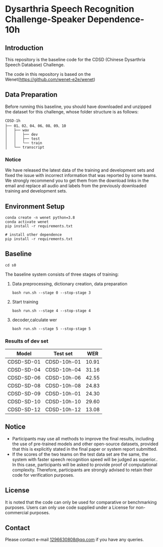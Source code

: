 # Dysarthria Speech Recognition Challenge-Speaker Dependence-10h

## Introduction

This repository is the baseline code for the CDSD (Chinese Dysarthria Speech Database) Challenge.

The code in this repository is based on the Wenet(https://github.com/wenet-e2e/wenet)

## Data Preparation

Before running this baseline, you should have downloaded and unzipped the dataset for this challenge, whose folder structure is as follows:

```
CDSD-1h
├── 01、02、04、06、08、09、10
│   ├── wav
│   │   ├── dev
│   │   ├── test
│   │   └── train
│   └── transcript

```

### Notice

We have released the latest data of the training and development sets and fixed the issue with incorrect information that was reported by some teams. We strongly recommend you to get them from the download links in the email and replace all audio and labels from the previously downloaded training and development sets.

## Environment Setup

```
conda create -n wenet python=3.8
conda activate wenet
pip install -r requirements.txt

# install other dependence
pip install -r requirements.txt
```

## Baseline

```
cd s0
```

The baseline system consists of three stages of training:

1. Data preprocessing, dictionary creation, data preparation

   ```
   bash run.sh --stage 0 --stop-stage 3
   ```

2. Start training

   ```
   bash run.sh --stage 4 --stop-stage 4
   ```

3. decoder,calculate wer

   ```
   bash run.sh --stage 5 --stop-stage 5
   ```

### Results of dev set

| Model      | Test set        |   WER   |
| ---------- | --------------- | ------- | 
| CDSD-SD-01 | CDSD-10h-01     |  10.91  |
| CDSD-SD-04 | CDSD-10h-04     |  31.16  |
| CDSD-SD-06 | CDSD-10h-06     |  42.55  | 
| CDSD-SD-08 | CDSD-10h-08     |  24.83  |
| CDSD-SD-09 | CDSD-10h-01     |  24.30  |
| CDSD-SD-10 | CDSD-10h-10     |  29.60  |
| CDSD-SD-12 | CDSD-10h-12     |  13.08  |


## Notice

- Participants may use all methods to improve the final results, including the use of pre-trained models and other open-source datasets, provided that this is explicitly stated in the final paper or system report submitted.
- If the scores of the two teams on the test data set are the same, the system with faster speech recognition speed will be judged as superior.. In this case, participants will be asked to provide proof of computational complexity. Therefore, participants are strongly advised to retain their code for verification purposes.

## License

It is noted that the code can only be used for comparative or benchmarking purposes.  Users can only use code supplied under a License for non-commercial purposes.

## Contact

Please contact e-mail [1296630808@qq.com](mailto:1296630808@qq.com) if you have any queries.

